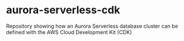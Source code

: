 # aurora-serverless-cdk
Repository showing how an Aurora Serverless database cluster can be defined with the AWS Cloud Development Kit (CDK)
